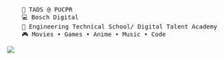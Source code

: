 <pre>
    💼 TADS @ PUCPR
    💻 Bosch Digital
    📖 Engineering Technical School/ Digital Talent Academy
    🎮 Movies • Games • Anime • Music • Code
</pre>
[![](https://img.shields.io/badge/linkedin-0a66c2)](https://www.linkedin.com/in/jheniferhalma/)
</div>
